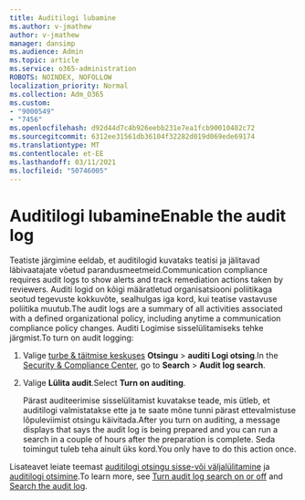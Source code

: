 ```yaml
---
title: Auditilogi lubamine
ms.author: v-jmathew
author: v-jmathew
manager: dansimp
ms.audience: Admin
ms.topic: article
ms.service: o365-administration
ROBOTS: NOINDEX, NOFOLLOW
localization_priority: Normal
ms.collection: Adm_O365
ms.custom:
- "9000549"
- "7456"
ms.openlocfilehash: d92d44d7c4b926eebb231e7ea1fcb90010482c72
ms.sourcegitcommit: 6312ee31561db36104f32282d019d069ede69174
ms.translationtype: MT
ms.contentlocale: et-EE
ms.lasthandoff: 03/11/2021
ms.locfileid: "50746005"
---
```

# <a name="enable-the-audit-log"></a><span data-ttu-id="773a2-102">Auditilogi lubamine</span><span class="sxs-lookup"><span data-stu-id="773a2-102">Enable the audit log</span></span>

<span data-ttu-id="773a2-103">Teatiste järgimine eeldab, et auditilogid kuvataks teatisi ja jälitavad läbivaatajate võetud parandusmeetmeid.</span><span class="sxs-lookup"><span data-stu-id="773a2-103">Communication compliance requires audit logs to show alerts and track remediation actions taken by reviewers.</span></span> <span data-ttu-id="773a2-104">Auditi logid on kõigi määratletud organisatsiooni poliitikaga seotud tegevuste kokkuvõte, sealhulgas iga kord, kui teatise vastavuse poliitika muutub.</span><span class="sxs-lookup"><span data-stu-id="773a2-104">The audit logs are a summary of all activities associated with a defined organizational policy, including anytime a communication compliance policy changes.</span></span> <span data-ttu-id="773a2-105">Auditi Logimise sisselülitamiseks tehke järgmist.</span><span class="sxs-lookup"><span data-stu-id="773a2-105">To turn on audit logging:</span></span>

1. <span data-ttu-id="773a2-106">Valige [turbe & täitmise keskuses](https://go.microsoft.com/fwlink/?linkid=2101341) **Otsingu**  >  **auditi Logi otsing**.</span><span class="sxs-lookup"><span data-stu-id="773a2-106">In the [Security & Compliance Center](https://go.microsoft.com/fwlink/?linkid=2101341), go to **Search** > **Audit log search**.</span></span>
2. <span data-ttu-id="773a2-107">Valige **Lülita audit**.</span><span class="sxs-lookup"><span data-stu-id="773a2-107">Select **Turn on auditing**.</span></span>

    <span data-ttu-id="773a2-108">Pärast auditeerimise sisselülitamist kuvatakse teade, mis ütleb, et auditilogi valmistatakse ette ja te saate mõne tunni pärast ettevalmistuse lõpuleviimist otsingu käivitada.</span><span class="sxs-lookup"><span data-stu-id="773a2-108">After you turn on auditing, a message displays that says the audit log is being prepared and you can run a search in a couple of hours after the preparation is complete.</span></span> <span data-ttu-id="773a2-109">Seda toimingut tuleb teha ainult üks kord.</span><span class="sxs-lookup"><span data-stu-id="773a2-109">You only have to do this action once.</span></span>

<span data-ttu-id="773a2-110">Lisateavet leiate teemast [auditilogi otsingu sisse-või väljalülitamine](https://go.microsoft.com/fwlink/?linkid=2129077) ja [auditilogi otsimine](https://go.microsoft.com/fwlink/?linkid=2123729).</span><span class="sxs-lookup"><span data-stu-id="773a2-110">To learn more, see [Turn audit log search on or off](https://go.microsoft.com/fwlink/?linkid=2129077) and [Search the audit log](https://go.microsoft.com/fwlink/?linkid=2123729).</span></span>
